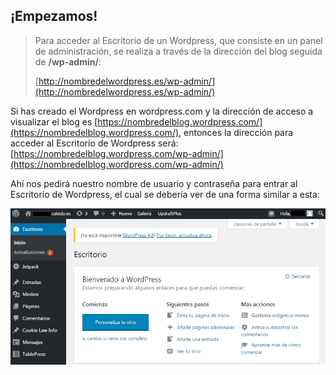 ## ¡Empezamos!

> Para acceder al Escritorio de un Wordpress, que consiste en un panel de administración, se realiza a través de la dirección del blog seguida de **/wp-admin/**:
>
> [http://nombredelwordpress.es/wp-admin/](http://nombredelwordpress.es/wp-admin/)

Si has creado el Wordpress en wordpress.com y la dirección de acceso a visualizar el blog es [https://nombredelblog.wordpress.com/](https://nombredelblog.wordpress.com/), entonces la dirección para acceder al Escritorio de Wordpress será: [https://nombredelblog.wordpress.com/wp-admin/](https://nombredelblog.wordpress.com/wp-admin/)

Ahí nos pedirá nuestro nombre de usuario y contraseña para entrar al Escritorio de Wordpress, el cual se debería ver de una forma similar a esta:

![](/assets/escritorio.png)

